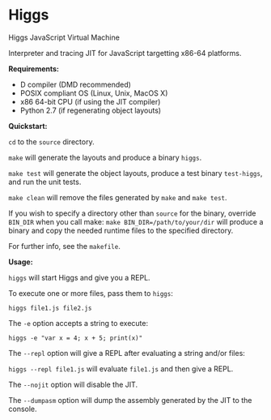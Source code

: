 Higgs
=====

Higgs JavaScript Virtual Machine

Interpreter and tracing JIT for JavaScript targetting x86-64 platforms.

**Requirements:**

- D compiler (DMD recommended)
- POSIX compliant OS (Linux, Unix, MacOS X)
- x86 64-bit CPU (if using the JIT compiler)
- Python 2.7 (if regenerating object layouts)

**Quickstart:**

`cd` to the `source` directory.

`make` will generate the layouts and produce a binary `higgs`.

`make test` will generate the object layouts, produce a test binary `test-higgs`, and run the unit tests.

`make clean` will remove the files generated by `make` and `make test`.

If you wish to specify a directory other than `source` for the binary, override `BIN_DIR` when you call make:
`make BIN_DIR=/path/to/your/dir`
will produce a binary and copy the needed runtime files to the specified directory.

For further info, see the `makefile`.

**Usage:**

`higgs` will start Higgs and give you a REPL.

To execute one or more files, pass them to `higgs`:

`higgs file1.js file2.js`

The `-e` option accepts a string to execute:

`higgs -e "var x = 4; x + 5; print(x)"`

The `--repl` option will give a REPL after evaluating a string and/or files:

`higgs --repl file1.js` will evaluate `file1.js` and then give a REPL.

The `--nojit` option will disable the JIT.

The `--dumpasm` option will dump the assembly generated by the JIT to the console.

